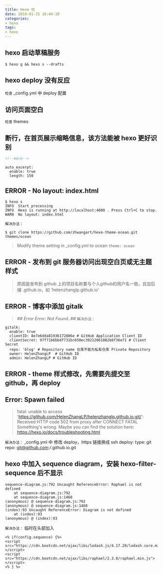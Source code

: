 ```yaml
---
title: Hexo 坑
date: 2019-01-31 16:44:18
categories:
- hexo
tags:
- hexo
---
```


## hexo 启动草稿服务
```
$ hexo g && hexo s --drafts
```

## hexo deploy 没有反应
`检查` \_config.yml 中 deploy 配置

## 访问页面空白
`检查` themes

## 断行，在首页展示缩略信息，该方法能被 hexo 更好识别
```html
<!--more-->
```
```
auto_excerpt:
  enable: true
  length: 150
```

## ERROR - No layout: index.html
```
$ hexo s
INFO  Start processing
INFO  Hexo is running at http://localhost:4000 . Press Ctrl+C to stop.
WARN  No layout: index.html
```
<!-- more -->

`解决办法：`
```
$ git clone https://github.com/zhwangart/hexo-theme-ocean.git themes/ocean
```
> Modify theme setting in \_config.yml to ocean
`theme: ocean`

## ERROR - 发布到 git 服务器访问出现空白页或无主题样式
> 原因是发布到 github 上的项目名称要与个人github的用户名一致，且加后缀 .github.io，如 'helenzhanglp.github.io'

## ERROR - 博客中添加 gitalk
> *## Error Error: Not Found. ##*
`解决办法：`
```
gitalk:
  enable: true
  clientID: 8e7e6dda81936172806e # GitHub Application Client ID
  clientSecret: 97f71b6bbdf731bc650ec39212061882b8f36e71 # Client Secret
  repo: 'blog' # Repository name 仓库不能为私有仓库 Private Repository
  owner: HelenZhangLP  # GitHub ID
  admin: HelenZhangLP # GitHub ID
```

## ERROR - theme 样式修改，先需要先提交至 github，再 deploy

## Error: Spawn failed
> fatal: unable to access 'https://github.com/HelenZhangLP/helenzhanglp.github.io.git/': Received HTTP code 502 from
 proxy after CONNECT
FATAL Something's wrong. Maybe you can find the solution here: https://hexo.io/docs/troubleshooting.html

`解决办法：`
\_config.yml 中 修改 deploy，https 链接换成 ssh
deploy:
  type: git
  repo: git@github.com:*/*.github.io.git

## hexo 中加入 sequence diagram，安装 hexo-filter-sequence 后不显示
```
sequence-diagram.js:792 Uncaught ReferenceError: Raphael is not defined
    at sequence-diagram.js:792
    at sequence-diagram.js:1468
(anonymous) @ sequence-diagram.js:792
(anonymous) @ sequence-diagram.js:1468
(index):93 Uncaught ReferenceError: Diagram is not defined
    at (index):93
(anonymous) @ (index):93
```
`解决办法：`
临时在头部加入
```
<% if(config.sequence) {%>
<script src="https://cdn.bootcdn.net/ajax/libs/lodash.js/4.17.20/lodash.core.min.js"></script>
<script src="https://cdn.bootcdn.net/ajax/libs/raphael/2.3.0/raphael.min.js"></script>
<% } %>
```
